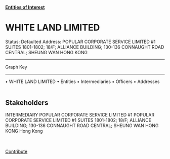 #### [Entities of Interest](/list.html)
<link rel="stylesheet" type="text/css" href="../../assets/style.css">

<style>
body{background-image:url("http://eoi-graphs.s3-website-eu-west-1.amazonaws.com/WHITE_LAND_LIMITED.png");background-repeat: no-repeat;background-size: contain;}
.markdown>p>span{background-color: white;}
</style>

# WHITE LAND LIMITED
<span>Status: Defaulted
Address: POPULAR CORPORATE SERVICE LIMITED #1 SUITES 1801-1802; 18/F; ALLIANCE BUILDING; 130-136 CONNAUGHT ROAD CENTRAL; SHEUNG WAN  HONG KONG
</span>

---



<div class="legend">
Graph Key
<hr>
<span class="focus">• WHITE LAND LIMITED</span>
<span class="entity">• Entities</span>
<span class="intermediary">• Intermediaries</span>
<span class="officer">• Officers</span>
<span class="address">• Addresses</span>
</div><br>


## Stakeholders
<span>INTERMEDIARY
POPULAR CORPORATE SERVICE LIMITED #1
POPULAR CORPORATE SERVICE LIMITED #1 SUITES 1801-1802; 18/F; ALLIANCE BUILDING; 130-136 CONNAUGHT ROAD CENTRAL; SHEUNG WAN  HONG KONG
Hong Kong
</span>


<br><br><a class="contribute_button" href="Readme.md">Contribute</a>